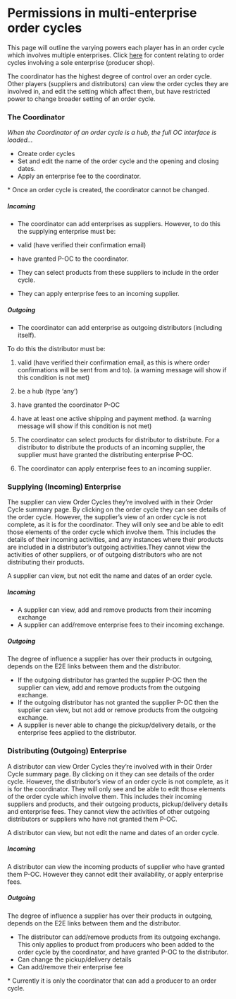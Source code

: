 # Permissions in multi-enterprise order cycles

This page will outline the varying powers each player has in an order cycle which involves multiple enterprises. Click [here](/order-cycles.md) for content relating to order cycles involving a sole enterprise \(producer shop\).

The coordinator has the highest degree of control over an order cycle. Other players \(suppliers and distributors\) can view the order cycles they are involved in, and edit the setting which affect them, but have restricted power to change broader setting of an order cycle.

### The Coordinator

_When the Coordinator of an order cycle is a hub, the full OC interface is loaded…_

* Create order cycles
* Set and edit the name of the order cycle and the opening and closing dates.
* Apply an enterprise fee to the coordinator.

\* Once an order cycle is created, the coordinator cannot be changed.

##### **Incoming**

* The coordinator can add enterprises as suppliers. However, to do this the supplying enterprise must be:

* valid \(have verified their confirmation email\)

* have granted P-OC to the coordinator.

* They can select products from these suppliers to include in the order cycle.

* They can apply enterprise fees to an incoming supplier.

##### **Outgoing**

* The coordinator can add enterprise as outgoing distributors \(including itself\).

To do this the distributor must be:

1. valid \(have verified their confirmation email, as this is where order confirmations will be sent from and to\). \(a warning message will show if this condition is not met\)
2. be a hub \(type ‘any’\)
3. have granted the coordinator P-OC
4. have at least one active shipping and payment method. \(a warning message will show if this condition is not met\)

5. The coordinator can select products for distributor to distribute.  For a distributor to distribute the products of an incoming supplier, the supplier must have granted the distributing enterprise P-OC.

6. The coordinator can apply enterprise fees to an incoming supplier.

### Supplying \(Incoming\) Enterprise

The supplier can view Order Cycles they’re involved with in their Order Cycle summary page. By clicking on the order cycle they can see details of the order cycle. However, the supplier’s view of an order cycle is not complete, as it is for the coordinator. They will only see and be able to edit those elements of the order cycle which involve them. This includes the details of their incoming activities, and any instances where their products are included in a distributor’s outgoing activities.They cannot view the activities of other suppliers, or of outgoing distributors who are not distributing their products.

A supplier can view, but not edit the name and dates of an order cycle.

##### **Incoming**

* A supplier can view, add and remove products from their incoming exchange
* A supplier can add/remove enterprise fees to their incoming exchange.

##### **Outgoing**

The degree of influence a supplier has over their products in outgoing, depends on the E2E links between them and the distributor.

* If the outgoing distributor has granted the supplier P-OC then the supplier can view, add and remove products from the outgoing exchange.
* If the outgoing distributor has not granted the supplier P-OC then the supplier can view, but not add or remove products from the outgoing exchange.
* A supplier is never able to change the pickup/delivery details, or the enterprise fees applied to the distributor.

### Distributing \(Outgoing\) Enterprise

A distributor can view Order Cycles they’re involved with in their Order Cycle summary page. By clicking on it they can see details of the order cycle. However, the distributor’s view of an order cycle is not complete, as it is for the coordinator. They will only see and be able to edit those elements of the order cycle which involve them. This includes their incoming suppliers and products, and their outgoing products, pickup/delivery details and enterprise fees. They cannot view the activities of other outgoing distributors or suppliers who have not granted them P-OC.

A distributor can view, but not edit the name and dates of an order cycle.

##### **Incoming**

A distributor can view the incoming products of supplier who have granted them P-OC. However they cannot edit their availability, or apply enterprise fees.

##### **Outgoing**

The degree of influence a supplier has over their products in outgoing, depends on the E2E links between them and the distributor.

* The distributor can add/remove products from its outgoing exchange. This only applies to product from producers who been added to the order cycle by the coordinator, and have granted P-OC to the distributor.
* Can change the pickup/delivery details
* Can add/remove their enterprise fee

\* Currently it is only the coordinator that can add a producer to an order cycle.

